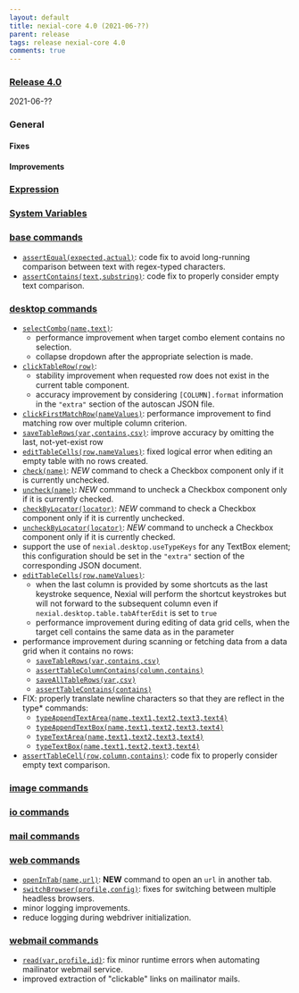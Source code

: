 ```yaml
---
layout: default
title: nexial-core 4.0 (2021-06-??)
parent: release
tags: release nexial-core 4.0
comments: true
---
```


### <a href="https://github.com/nexiality/nexial-core/releases/tag/nexial-core-v4.0_????" class="external-link" target="_nexial_link">Release 4.0</a>
2021-06-??


### General
#### Fixes

#### Improvements


### [Expression](../expressions)


### [System Variables](../systemvars)


### [base commands](../commands/base)
- [`assertEqual(expected,actual)`](../commands/base/assertEqual(expected,actual)): code fix to avoid long-running 
  comparison between text with regex-typed characters.
- [`assertContains(text,substring)`](../commands/base/assertContains(text,substring)): code fix to properly consider 
  empty text comparison.


### [desktop commands](../commands/desktop)
- [`selectCombo(name,text)`](../commands/desktop/selectCombo(name,text)): 
  - performance improvement when target combo element contains no selection.
  - collapse dropdown after the appropriate selection is made.
- [`clickTableRow(row)`](../commands/desktop/clickTableRow(row)): 
  - stability improvement when requested row does not exist in the current table component.
  - accuracy improvement by considering `[COLUMN].format` information in the `"extra"` section of the autoscan JSON 
    file.
- [`clickFirstMatchRow(nameValues)`](../commands/desktop/clickFirstMatchRow(nameValues)): performance improvement to
  find matching row over multiple column criterion.
- [`saveTableRows(var,contains,csv)`](../commands/desktop/saveTableRows(var,contains,csv)): improve accuracy by 
  omitting the last, not-yet-exist row
- [`editTableCells(row,nameValues)`](../commands/desktop/editTableCells(row,nameValues)): fixed logical error when 
  editing an empty table with no rows created.
- [`check(name)`](../commands/desktop/check(name)): *NEW* command to check a Checkbox component only if it is 
  currently unchecked.
- [`uncheck(name)`](../commands/desktop/uncheck(name)): *NEW* command to uncheck a Checkbox component only if it is 
  currently checked.
- [`checkByLocator(locator)`](../commands/desktop/checkByLocator(locator).md): *NEW* command to check a Checkbox 
  component only if it is currently unchecked.
- [`uncheckByLocator(locator)`](../commands/desktop/uncheckByLocator(locator)): *NEW* command to uncheck a Checkbox 
  component only if it is currently checked.
- support the use of `nexial.desktop.useTypeKeys` for any TextBox element; this configuration should be set in the 
  `"extra"` section of the corresponding JSON document.
- [`editTableCells(row,nameValues)`](../commands/desktop/editTableCells(row,nameValues)): 
  - when the last column is provided by some shortcuts as the last keystroke sequence, Nexial will perform the 
    shortcut keystrokes but will not forward to the subsequent column even if `nexial.desktop.table.tabAfterEdit` 
    is set to `true`
  - performance improvement during editing of data grid cells, when the target cell contains the same data as in the
    parameter
- performance improvement during scanning or fetching data from a data grid when it contains no rows:
  - [`saveTableRows(var,contains,csv)`](../commands/desktop/saveTableRows(var,contains,csv))
  - [`assertTableColumnContains(column,contains)`](../commands/desktop/assertTableColumnContains(column,contains))
  - [`saveAllTableRows(var,csv)`](../commands/desktop/saveAllTableRows(var,csv))
  - [`assertTableContains(contains)`](../commands/desktop/assertTableContains(contains))
- FIX: properly translate newline characters so that they are reflect in the type* commands:
  - [`typeAppendTextArea(name,text1,text2,text3,text4)`](../commands/desktop/typeAppendTextArea(name,text1,text2,text3,text4))
  - [`typeAppendTextBox(name,text1,text2,text3,text4)`](../commands/desktop/typeAppendTextBox(name,text1,text2,text3,text4))
  - [`typeTextArea(name,text1,text2,text3,text4)`](../commands/desktop/typeTextArea(name,text1,text2,text3,text4))
  - [`typeTextBox(name,text1,text2,text3,text4)`](../commands/desktop/typeTextBox(name,text1,text2,text3,text4))
- [`assertTableCell(row,column,contains)`](../commands/desktop/assertTableCell(row,column,contains)): code fix to 
  properly consider empty text comparison.


### [image commands](../commands/image)


### [io commands](../commands/io)


### [mail commands](../commands/mail)


### [web commands](../commands/web)
- [`openInTab(name,url)`](../commands/web/openInTab(name,url)): **NEW** command to open an `url` in another tab.
- [`switchBrowser(profile,config)`](../commands/web/switchBrowser(profile,config)): fixes for switching between multiple 
  headless browsers.
- minor logging improvements.
- reduce logging during webdriver initialization.


### [webmail commands](../commands/webmail)
- [`read(var,profile,id)`](../commands/webmail/read(var,profile,id)): fix minor runtime errors when automating 
  mailinator webmail service.
- improved extraction of "clickable" links on mailinator mails.